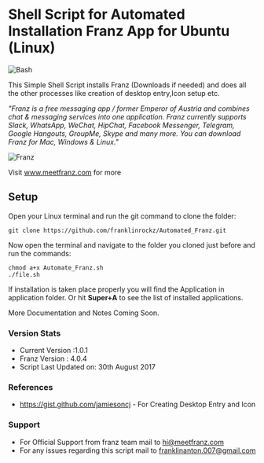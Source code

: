 # Shell Script for Automated Installation Franz App for Ubuntu (Linux)

![Bash](https://github.com/ellerbrock/open-source-badges/raw/master/badges/bash-v1/bash-150x25.png)

This Simple Shell Script installs Franz (Downloads if needed) and does all the other processes like creation of desktop entry,Icon setup etc.

*"Franz is a free messaging app / former Emperor of Austria and combines chat & messaging services into one application. Franz currently supports Slack, WhatsApp, WeChat, HipChat, Facebook Messenger, Telegram, Google Hangouts, GroupMe, Skype and many more. You can download Franz for Mac, Windows & Linux."*

![Franz](http://meetfranz.com/images/franz_screenshot-97ec75912b.png)

Visit www.meetfranz.com for more

## Setup

Open your Linux terminal and run the git command to clone the folder:
```
git clone https://github.com/franklinrockz/Automated_Franz.git
```

Now open the terminal and navigate to the folder you cloned just before and run the commands:

```
chmod a+x Automate_Franz.sh
./file.sh
```

If installation is taken place properly you will find the Application in application folder.
Or hit  **Super+A** to see the list of installed applications.


More Documentation and Notes Coming Soon.

### Version Stats

* Current Version :1.0.1
* Franz Version : 4.0.4
* Script Last Updated on: 30th August 2017

### References

* https://gist.github.com/jamiesoncj - For Creating Desktop Entry and Icon 

### Support

* For Official Support from franz team mail to hi@meetfranz.com
* For any issues regarding this script mail to franklinanton.007@gmail.com
